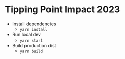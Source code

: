 # Tipping Point Impact 2023
- Install dependencies
    - `yarn install`
- Run local dev
    - `yarn start`
- Build production dist
    - `yarn build`
